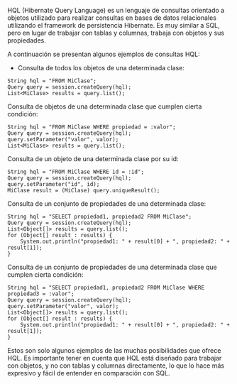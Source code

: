 HQL (Hibernate Query Language) es un lenguaje de consultas orientado a objetos utilizado para realizar consultas en bases de datos relacionales utilizando el framework de persistencia Hibernate. Es muy similar a SQL, pero en lugar de trabajar con tablas y columnas, trabaja con objetos y sus propiedades.

A continuación se presentan algunos ejemplos de consultas HQL:

-   Consulta de todos los objetos de una determinada clase:


```
String hql = "FROM MiClase";
Query query = session.createQuery(hql);
List<MiClase> results = query.list();
```

Consulta de objetos de una determinada clase que cumplen cierta condición:

```
String hql = "FROM MiClase WHERE propiedad = :valor";
Query query = session.createQuery(hql);
query.setParameter("valor", valor);
List<MiClase> results = query.list();
```

Consulta de un objeto de una determinada clase por su id:

```
String hql = "FROM MiClase WHERE id = :id";
Query query = session.createQuery(hql);
query.setParameter("id", id);
MiClase result = (MiClase) query.uniqueResult();
```

Consulta de un conjunto de propiedades de una determinada clase:

```
String hql = "SELECT propiedad1, propiedad2 FROM MiClase";
Query query = session.createQuery(hql);
List<Object[]> results = query.list();
for (Object[] result : results) {
    System.out.println("propiedad1: " + result[0] + ", propiedad2: " + result[1]);
}
```

Consulta de un conjunto de propiedades de una determinada clase que cumplen cierta condición:

```
String hql = "SELECT propiedad1, propiedad2 FROM MiClase WHERE propiedad3 = :valor";
Query query = session.createQuery(hql);
query.setParameter("valor", valor);
List<Object[]> results = query.list();
for (Object[] result : results) {
    System.out.println("propiedad1: " + result[0] + ", propiedad2: " + result[1]);
}
```

Estos son solo algunos ejemplos de las muchas posibilidades que ofrece HQL. Es importante tener en cuenta que HQL está diseñado para trabajar con objetos, y no con tablas y columnas directamente, lo que lo hace más expresivo y fácil de entender en comparación con SQL.